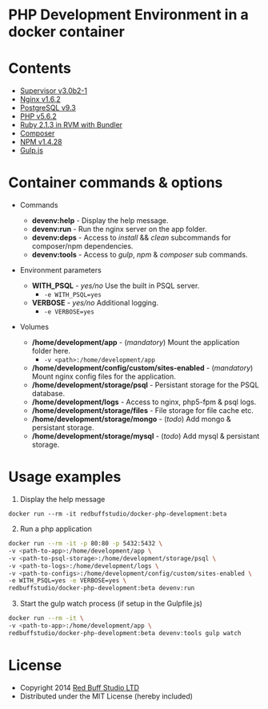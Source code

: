 PHP Development Environment in a docker container
===========

# Contents

* [Supervisor v3.0b2-1](http://supervisord.org/)
* [Nginx v1.6,2](http://nginx.org/en/CHANGES-1.6)
* [PostgreSQL v9.3](http://www.postgresql.org/docs/devel/static/release-9-3.html)
* [PHP v5.6.2](http://php.net/ChangeLog-5.php#5.6.2)
* [Ruby 2.1.3 in RVM with Bundler](https://www.ruby-lang.org/en/news/2014/09/19/ruby-2-1-3-is-released/)
* [Composer](https://getcomposer.org/)
* [NPM v1.4.28](https://www.npmjs.org/)
* [Gulp.js](http://gulpjs.com/)

# Container commands & options

* Commands

  * **devenv:help** - Display the help message.
  * **devenv:run** - Run the nginx server on the app folder.
  * **devenv:deps** - Access to *install* && *clean* subcommands for composer/npm dependencies.
  * **devenv:tools** - Access to *gulp*, *npm* & *composer* sub commands.

* Environment parameters

  * **WITH_PSQL** - *yes/no* Use the built in PSQL server.
    * `-e WITH_PSQL=yes`
  * **VERBOSE** - *yes/no* Additional logging.
    * `-e VERBOSE=yes`
* Volumes

  * **/home/development/app** - (*mandatory*) Mount the application folder here.
    * `-v <path>:/home/development/app`
  * **/home/development/config/custom/sites-enabled** - (*mandatory*) Mount nginx config files for the application.
  * **/home/development/storage/psql** - Persistant storage for the PSQL database.
  * **/home/development/logs** - Access to nginx, php5-fpm & psql logs.
  * **/home/development/storage/files** - File storage for file cache etc.
  * **/home/development/storage/mongo** - (*todo*) Add mongo & persistant storage.
  * **/home/development/storage/mysql** - (*todo*) Add mysql & persistant storage.

# Usage examples

1. Display the help message

`docker run --rm -it redbuffstudio/docker-php-development:beta`

2. Run a php application

```bash
docker run --rm -it -p 80:80 -p 5432:5432 \
-v <path-to-app>:/home/development/app \
-v <path-to-psql-storage>:/home/development/storage/psql \
-v <path-to-logs>:/home/development/logs \
-v <path-to-configs>:/home/development/config/custom/sites-enabled \
-e WITH_PSQL=yes -e VERBOSE=yes \
redbuffstudio/docker-php-development:beta devenv:run
```

3. Start the gulp watch process (if setup in the Gulpfile.js)

```bash
docker run --rm -it \
-v <path-to-app>:/home/development/app \
redbuffstudio/docker-php-development:beta devenv:tools gulp watch
```

# License

* Copyright 2014 [Red Buff Studio LTD](http://redbuffstudio.com)
* Distributed under the MIT License (hereby included)
